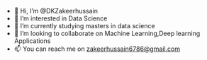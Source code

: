 - 👋 Hi, I’m @DKZakeerhussain
- 👀 I’m interested in Data Science
- 🌱 I’m currently studying masters in data science
- 💞️ I’m looking to collaborate on Machine Learning,Deep learning Applications
- 📫 You can reach me on zakeerhussain6786@gmail.com

<!---
DKZakeerhussain/DKZakeerhussain is a ✨ special ✨ repository because its `README.md` (this file) appears on your GitHub profile.
You can click the Preview link to take a look at your changes.
--->
